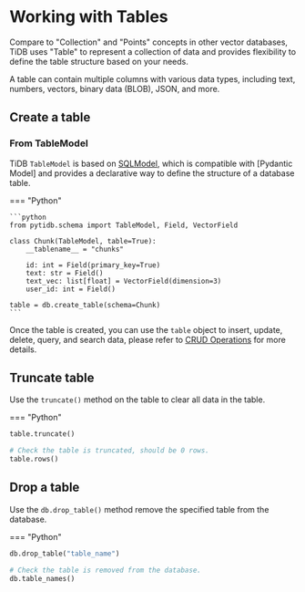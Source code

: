 # Working with Tables

Compare to "Collection" and "Points" concepts in other vector databases, TiDB uses "Table" to represent a collection of data and provides flexibility to define the table structure based on your needs.

A table can contain multiple columns with various data types, including text, numbers, vectors, binary data (BLOB), JSON, and more.

## Create a table

### From TableModel

TiDB `TableModel` is based on [SQLModel](https://sqlmodel.tiangolo.com/), which is compatible with [Pydantic Model] and provides a declarative way to define the structure of a database table.

=== "Python"

    ```python
    from pytidb.schema import TableModel, Field, VectorField

    class Chunk(TableModel, table=True):
        __tablename__ = "chunks"

        id: int = Field(primary_key=True)
        text: str = Field()
        text_vec: list[float] = VectorField(dimension=3)
        user_id: int = Field()

    table = db.create_table(schema=Chunk)
    ```

Once the table is created, you can use the `table` object to insert, update, delete, query, and search data, please refer to [CRUD Operations](./crud.md) for more details.

## Truncate table

Use the `truncate()` method on the table to clear all data in the table.

=== "Python"

```python
table.truncate()

# Check the table is truncated, should be 0 rows.
table.rows()
```

## Drop a table

Use the `db.drop_table()` method remove the specified table from the database.

=== "Python"

```python
db.drop_table("table_name")

# Check the table is removed from the database.
db.table_names()
```
